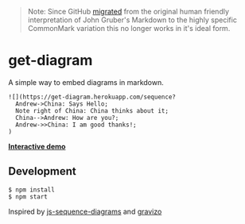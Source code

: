 > Note: Since GitHub [migrated](https://githubengineering.com/a-formal-spec-for-github-markdown/) from the original human friendly interpretation of John Gruber's Markdown to the highly specific CommonMark variation this no longer works in it's ideal form.

# get-diagram

A simple way to embed diagrams in markdown.

```
![](https://get-diagram.herokuapp.com/sequence?
  Andrew->China: Says Hello;
  Note right of China: China thinks about it;
  China-->Andrew: How are you?;
  Andrew->>China: I am good thanks!;
)
```

**[Interactive demo](https://howardroark.github.io/get-diagram/)**

## Development

```
$ npm install
$ npm start
```

Inspired by [js-sequence-diagrams](https://bramp.github.io/js-sequence-diagrams/) and [gravizo](http://www.gravizo.com/)
